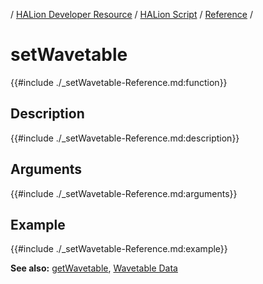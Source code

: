 / [HALion Developer Resource](../../HALion-Developer-Resource.md) / [HALion Script](./HALion-Script.md) / [Reference](./Reference.md) /

# setWavetable

{{#include ./_setWavetable-Reference.md:function}}

## Description

{{#include ./_setWavetable-Reference.md:description}}

## Arguments

{{#include ./_setWavetable-Reference.md:arguments}}

## Example

{{#include ./_setWavetable-Reference.md:example}}

**See also:** [getWavetable](./getWavetable.md), [Wavetable Data](./Wavetable-Table.md)